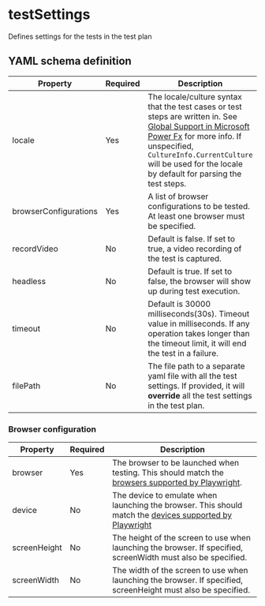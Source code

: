 # testSettings

Defines settings for the tests in the test plan

## YAML schema definition

| Property | Required | Description |
| -- | -- | -- |
| locale | Yes | The locale/culture syntax that the test cases or test steps are written in. See [Global Support in Microsoft Power Fx](https://learn.microsoft.com/en-us/power-platform/power-fx/global) for more info. If unspecified, `CultureInfo.CurrentCulture` will be used for the locale by default for parsing the test steps. |
| browserConfigurations | Yes | A list of browser configurations to be tested. At least one browser must be specified. |
| recordVideo | No | Default is false. If set to true, a video recording of the test is captured. |
| headless | No | Default is true. If set to false, the browser will show up during test execution. |
| timeout | No | Default is 30000 milliseconds(30s). Timeout value in milliseconds. If any operation takes longer than the timeout limit, it will end the test in a failure. |
| filePath | No |  The file path to a separate yaml file with all the test settings. If provided, it will **override** all the test settings in the test plan. |

### Browser configuration

| Property | Required | Description |
| -- | -- | -- |
| browser | Yes | The browser to be launched when testing. This should match the [browsers supported by Playwright](https://playwright.dev/dotnet/docs/browsers). |
| device | No | The device to emulate when launching the browser. This should match the [devices supported by Playwright](https://playwright.dev/dotnet/docs/api/class-playwright#playwright-devices)
| screenHeight | No | The height of the screen to use when launching the browser. If specified, screenWidth must also be specified. |
| screenWidth | No | The width of the screen to use when launching the browser. If specified, screenHeight must also be specified.|
